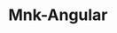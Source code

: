 <!doctype html>
<html>
    <head>
      <meta charset="utf-8">
      <meta name="viewport" content="width=device-width, initial-scale=1">
      <link type="text/css" rel="stylesheet" href="public/css/built.css"/>
      <link type="text/css" rel="stylesheet" href="public/css/dark.min.css"/>
      <link type="text/css" rel="stylesheet" href="public/css/app.css"/>
      <title>{{ title }}</title>
    </head>
    <body>
      <div class="container">
       <h1>Mnk-Angular</h1>
      </div>
    </body>
</html>

